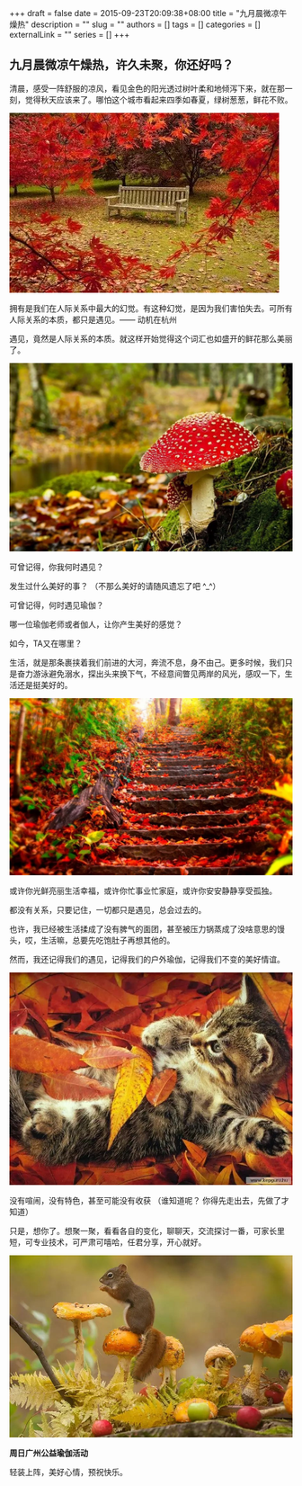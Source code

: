 +++
draft = false
date = 2015-09-23T20:09:38+08:00
title = "九月晨微凉午燥热"
description = ""
slug = ""
authors = []
tags = []
categories = []
externalLink = ""
series = []
+++

## **九月晨微凉午燥热，许久未聚，你还好吗？**

清晨，感受一阵舒服的凉风，看见金色的阳光透过树叶柔和地倾泻下来，就在那一刻，觉得秋天应该来了。哪怕这个城市看起来四季如春夏，绿树葱葱，鲜花不败。

![](https://raw.githubusercontent.com/lshcool/pic/master/202112150010177.jpg)

拥有是我们在人际关系中最大的幻觉。有这种幻觉，是因为我们害怕失去。可所有人际关系的本质，都只是遇见。—— 动机在杭州

遇见，竟然是人际关系的本质。就这样开始觉得这个词汇也如盛开的鲜花那么美丽了。

![](https://raw.githubusercontent.com/lshcool/pic/master/202112150010182.jpg)

可曾记得，你我何时遇见？ 

发生过什么美好的事？ （不那么美好的请随风遗忘了吧 ^_^）

可曾记得，何时遇见瑜伽？

哪一位瑜伽老师或者伽人，让你产生美好的感觉？ 

如今，TA又在哪里？

生活，就是那条裹挟着我们前进的大河，奔流不息，身不由己。更多时候，我们只是奋力游泳避免溺水，探出头来换下气，不经意间瞥见两岸的风光，感叹一下，生活还是挺美好的。

![](https://raw.githubusercontent.com/lshcool/pic/master/202112150010179.jpg)

或许你光鲜亮丽生活幸福，或许你忙事业忙家庭，或许你安安静静享受孤独。

都没有关系，只要记住，一切都只是遇见，总会过去的。

也许，我已经被生活揉成了没有脾气的面团，甚至被压力锅蒸成了没啥意思的馒头，哎，生活嘛，总要先吃饱肚子再想其他的。

然而，我还记得我们的遇见，记得我们的户外瑜伽，记得我们不变的美好情谊。

![](https://raw.githubusercontent.com/lshcool/pic/master/202112150010180.jpg)

没有喧闹，没有特色，甚至可能没有收获 （谁知道呢？ 你得先走出去，先做了才知道）

只是，想你了。想聚一聚，看看各自的变化，聊聊天，交流探讨一番，可家长里短，可专业技术，可严肃可嘻哈，任君分享，开心就好。

![](https://raw.githubusercontent.com/lshcool/pic/master/202112150010181.jpg)

**周日广州公益瑜伽活动** 

轻装上阵，美好心情，预祝快乐。
